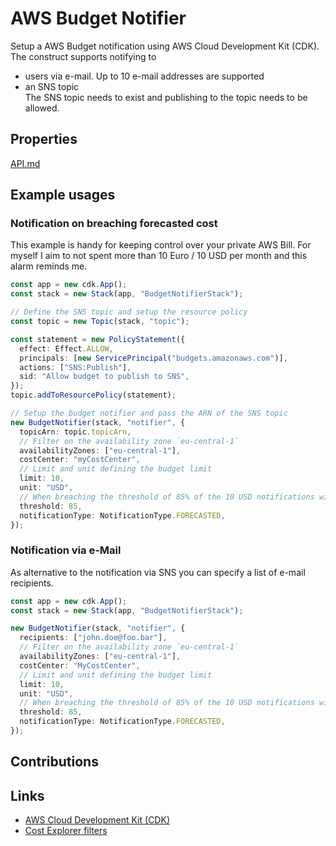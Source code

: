 # AWS Budget Notifier

Setup a AWS Budget notification using AWS Cloud Development Kit (CDK).
The construct supports notifying to

- users via e-mail. Up to 10 e-mail addresses are supported
- an SNS topic  
  The SNS topic needs to exist and publishing to the topic needs to be allowed.

## Properties

[API.md](API.md)

## Example usages

### Notification on breaching forecasted cost

This example is handy for keeping control over your private AWS Bill.
For myself I aim to not spent more than 10 Euro / 10 USD per month and this alarm
reminds me.

```typescript
const app = new cdk.App();
const stack = new Stack(app, "BudgetNotifierStack");

// Define the SNS topic and setup the resource policy
const topic = new Topic(stack, "topic");

const statement = new PolicyStatement({
  effect: Effect.ALLOW,
  principals: [new ServicePrincipal("budgets.amazonaws.com")],
  actions: ["SNS:Publish"],
  sid: "Allow budget to publish to SNS",
});
topic.addToResourcePolicy(statement);

// Setup the budget notifier and pass the ARN of the SNS topic
new BudgetNotifier(stack, "notifier", {
  topicArn: topic.topicArn,
  // Filter on the availability zone `eu-central-1`
  availabilityZones: ["eu-central-1"],
  costCenter: "myCostCenter",
  // Limit and unit defining the budget limit
  limit: 10,
  unit: "USD",
  // When breaching the threshold of 85% of the 10 USD notifications will be send out.
  threshold: 85,
  notificationType: NotificationType.FORECASTED,
});
```

### Notification via e-Mail

As alternative to the notification via SNS you can specify a list of e-mail
recipients.

```typescript
const app = new cdk.App();
const stack = new Stack(app, "BudgetNotifierStack");

new BudgetNotifier(stack, "notifier", {
  recipients: ["john.doe@foo.bar"],
  // Filter on the availability zone `eu-central-1`
  availabilityZones: ["eu-central-1"],
  costCenter: "MyCostCenter",
  // Limit and unit defining the budget limit
  limit: 10,
  unit: "USD",
  // When breaching the threshold of 85% of the 10 USD notifications will be send out.
  threshold: 85,
  notificationType: NotificationType.FORECASTED,
});
```

## Contributions

## Links

- [AWS Cloud Development Kit (CDK)](https://github.com/aws/aws-cdk)
- [Cost Explorer filters](https://docs.aws.amazon.com/awsaccountbilling/latest/aboutv2/ce-filtering.html)
